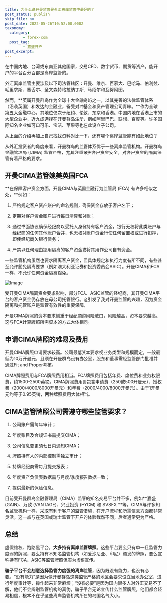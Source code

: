 ```yaml
---
title: 为什么说开曼监管是外汇离岸监管中最好的？
post_status: publish
skip_file: no
post_date: 2022-05-26T10:52:00.000Z
taxonomy:
  category:
        - forex-com
  post_tag:
        - 嘉盛开户
post_excerpt: 
---
```

在中国内地、台湾或东南亚其他国家，交易CFD、数字货币、期货等资产，能开户的平台百分百都是离岸监管的。

外汇离岸监管主要涉及以下司法管辖区：开曼、维京、百慕大、巴哈马、伯利兹、毛里求斯、塞舌尔、圣文森特格拉纳丁斯、马绍尔和瓦努阿图。

然而，**英属开曼群岛作为全球十大金融岛屿之一，以其完善的法律监管体系（沿袭英国）和发达的金融业，备受对冲基金和资产管理公司青睐。**作为全球第五大金融中心，其地位仅次于纽约、伦敦、东京和香港。中国内地在香港上市的大型企业中，近九成选择在开曼群岛注册，例如阿里巴巴、联想、百度等。许多国际知名企业如可口可乐、宝洁、苹果等也在此设立子公司。

从上面的介绍再加上自己找找资料对比一下，还有哪个离岸监管能有如此地位？

从外汇投资者的角度来看，开曼群岛的监管体系优于一些离岸监管机构。开曼群岛金融管理局 (CIMA) 监管严格，尤其注重保护客户资金安全，对客户资金的隔离保管有着严格的要求。

## 开曼CIMA监管媲美英国FCA

**在保障客户资金方面，开曼CIMA与英国金融行为监管局 (FCA) 有许多相似之处，**例如：

1. 严格规定客户资产账户的命名规则，确保资金存放于客户名下；

1. 定期对客户资金账户进行每日清算和对账；

1. 通过书面协议确保经纪商以受托人身份持有客户资金，银行无权将此类账户与经纪商的任何其他账户合并，也无权对账户资金行使任何留置权或进行扣押，即使经纪商欠银行债务；

1. 严禁以任何理由挪用隔离的客户资金或将其用作公司自有资金。

一些监管机构虽然也要求隔离客户资金，但具体规定和执行力度有所不同，有些甚至允许豁免隔离要求（例如澳大利亚证券和投资委员会ASIC）。开曼CIMA和FCA一样，不允许任何资金隔离豁免。

![Image](https://prod-files-secure.s3.us-west-2.amazonaws.com/39ed1227-6d7d-4570-be36-9ccd4a2c4241/bd849744-3fcb-4a37-8312-357962c8f065/image.png?X-Amz-Algorithm=AWS4-HMAC-SHA256&X-Amz-Content-Sha256=UNSIGNED-PAYLOAD&X-Amz-Credential=ASIAZI2LB466QJBRCO6S%2F20250516%2Fus-west-2%2Fs3%2Faws4_request&X-Amz-Date=20250516T041405Z&X-Amz-Expires=3600&X-Amz-Security-Token=IQoJb3JpZ2luX2VjEIT%2F%2F%2F%2F%2F%2F%2F%2F%2F%2FwEaCXVzLXdlc3QtMiJHMEUCIQCC1TW8K9LnGEORIl7XeeOyvBXuQXMHLegrrMpiNLf5ywIgOsj%2BYu4WKz1%2BMXcOiWAa%2Bqjw7ND47sIsOzYQEeK5uq8q%2FwMIPRAAGgw2Mzc0MjMxODM4MDUiDHYheLHlRWAqYwfRhCrcA3r%2FnN7ercR0zvuHlE291N2jivL1KJrwuZMhyfVsqDoWqRJhyiNd1EsjagN2zsrv5%2B%2B92iCfW97bUBDy%2Ft8emI0UJGGH%2FBIF%2FaqC9gT8raWqtKIYVfR84H8FwPFmzpGRaq2PgHaamS0nJ5qP9PRh08%2FhqpfibRa853tX7rQR2PzYaX272IrnlWRCQmagHVjVQzFwl5sCvhCtpLcujaUPF%2BtfTQ65I35wea%2FpAWkha9pbGKGMzota8u92d4hH3SIxlwFm3kwvquYn1Tk%2B7kyuA335GffDWSdWPsW6RUnFyImrfZ1k0uzuOcyVqRWPXT2tECR4RKlPy93S2ZKahI%2BXMt8kmdFoxeTuOL93xEjmk41vuOw7gyCrNARY3pmWexW3xilpwyRlWne7zVRrtVm8S3JijNsY9eFHWsKqjGKC%2BuuPMxHVIPic5SZAQ1u7sppnR1qCc8l0WxTioKJu7P4UFBErX5dUmQZvAv4nCO21YNmbHr5Teobw2OvwL0EvlSPgWccznOcSoWaS%2BNc%2Bnziub%2F9qRUtitAyTKB3s0IxcjNWbH6HJWzfXnaEFx08gV5aYQW6%2FoLGtXcwVtsCDn3RpcEcT3h7CWYP5cffGVTIsJL3Bq9SNH7ASvxhe697IMMntmsEGOqUB%2FhppwICWFX4kwgZcoAD05KeICL8L8Tv4jfbgbV1H%2Fl0hV8gPOnG0npa%2BxycgHgU4cpe25tsazKaWHVejt3vQgSX3za8M31I8qlMd0tJqx5VJB%2BNmY5Qd%2F1uhNAr81bjAAnq2lBf1gTKZHUatijiP6ebMsnixz8dfrLn%2BZYEdiMEjXBN%2B8pOztK3ZfMoqxhI2imsaVzCDnVdKfCOQc8oatCXKV7kX&X-Amz-Signature=b3cf83ae47e934e562313f0498d4c192c0acbd7ecd25191632def1bfea38b9a5&X-Amz-SignedHeaders=host&x-id=GetObject)

受开曼CIMA隔离资金要求影响，部分FCA、ASIC监管的经纪商，其开曼CIMA平台的客户资金仍存放在母公司托管银行。这引发了我对开曼监管的兴趣，因为资金隔离和托管账户是监管有效性的重要保障。

开曼CIMA牌照的资本要求侧重于经纪商的风险敞口，风险越高，资本要求越高。这与FCA计算牌照所需资本的方式大体相同。

## **申请CIMA牌照的难易及费用**

开曼CIMA牌照申请要求较高。公司最低资本要求视业务类型和规模而定，一般最低为10万开曼元，且须在开曼群岛设有办公室，股东和董事需经监管部门批准并通过Fit and Proper考核。

CIMA牌照费用与FCA牌照费用相当。FCA牌照费用包括年费、席位费和业务权限费，约1500-2500英镑。CIMA牌照费用则包含申请费（250或500开曼元）、授权费（2000/4000/8000开曼元）和年费（2000/4000/8000开曼元）。由于1开曼元约等于0.95英镑，两种牌照费用大体相当。

## CIMA监管牌照公司需遵守哪些监管要求？

1. 公司账户需每年审计；

1. 年度账目及合规证书需提交CIMA；

1. 公司信息变更须七日内通知CIMA；

1. 牌照持有人的内部控制需独立审计；

1. 持牌经纪商需每月提交报表；

1. 年度资产负债表数据需与月度/季度报告数据一致；

1. 提供最新的保险信息。

目前受开曼群岛金融管理局（CIMA）监管的知名交易平台并不多，例如**嘉盛 (GAIN)、万致 (VANTAGE)、兴业投资 (HYCM) 和 SVSFX **等。CIMA与许多知名监管机构一样，采取有利于客户的监管措施，在开户流程和所需信息方面都非常灵活。这一点与在英国或瑞士监管下开户的体验截然不同，后者通常更为严格。

## 总结

虚假维权、跑路黑平台，**大多持有离岸监管牌照**。这些平台要么只有单一且监管力度弱的牌照，要么持有不知名监管机构（如爱沙尼亚、印尼）颁发的牌照，要么宣称持有FCA、ASIC等监管牌照但实为虚假宣传。

**骗子平台不会刻意选择监管力度强的离岸监管**，因为既没有能力，也没有必要。“没有能力”是因为像开曼群岛这类监管严格的地区会要求设立当地办公室、进行年度审计等，操作起来非常麻烦；“没有必要”是因为国内很多人对外汇交易不了解，他们不会辨别监管机构的真伪，骗子平台无论宣传什么监管牌照，他们都会轻易相信，根本不在乎这些离岸监管机构所在的岛国名气大小。
